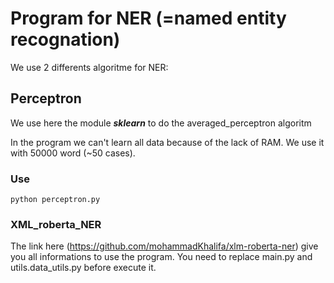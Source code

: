 # Program for NER (=named entity recognation) 

We use 2 differents algoritme for NER:


## Perceptron

We use here the module ***sklearn*** to do the averaged_perceptron algoritm

In the program we can't learn all data because of the lack of RAM. We use it with 50000 word (~50 cases).

### Use

    python perceptron.py
    

### XML_roberta_NER

The link here (https://github.com/mohammadKhalifa/xlm-roberta-ner) give you all informations to use the program. You need to replace main.py and utils.data_utils.py before execute it.


